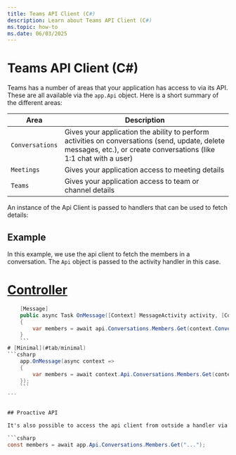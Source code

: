 ```yaml
---
title: Teams API Client (C#)
description: Learn about Teams API Client (C#)
ms.topic: how-to
ms.date: 06/03/2025
---
```


# Teams API Client (C#)

Teams has a number of areas that your application has access to via its API. These are all available via the `app.Api` object. Here is a short summary of the different areas:

| Area | Description |
|------|-------------|
| `Conversations` | Gives your application the ability to perform activities on conversations (send, update, delete messages, etc.), or create conversations (like 1:1 chat with a user) |
| `Meetings` | Gives your application access to meeting details |
| `Teams` | Gives your application access to team or channel details |


An instance of the Api Client is passed to handlers that can be used to fetch details:

## Example

In this example, we use the api client to fetch the members in a conversation. The `Api` object is passed to the activity handler in this case.


# [Controller](#tab/controller)
```csharp 
    [Message]
    public async Task OnMessage([Context] MessageActivity activity, [Context] ApiClient api)
    {
        var members = await api.Conversations.Members.Get(context.Conversation.Id);
    }
    ```
# [Minimal](#tab/minimal)
```csharp 
    app.OnMessage(async context =>
    {
        var members = await context.Api.Conversations.Members.Get(context.Conversation.Id);
    });
    ```
---


## Proactive API

It's also possible to access the api client from outside a handler via the app instance. Here we have the same example as above, but we're access the api client via the app instance.

```csharp
const members = await app.Api.Conversations.Members.Get("...");
```
